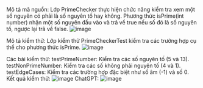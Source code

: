 Mô tả mã nguồn:
Lớp PrimeChecker thực hiện chức năng kiểm tra xem một số nguyên có phải là số nguyên tố hay không.
Phương thức isPrime(int number) nhận một số nguyên đầu vào và trả về true nếu số đó là số nguyên tố, ngược lại trả về false.
![image](https://github.com/user-attachments/assets/357b8ac8-90ac-4649-8487-dd048c864920)

Mô tả kiểm thử:
Lớp kiểm thử PrimeCheckerTest kiểm tra các trường hợp cụ thể cho phương thức isPrime.
![image](https://github.com/user-attachments/assets/313dcdde-b7fb-4016-ad9f-c984fab37b79)

Các bài kiểm thử:
testPrimeNumber: Kiểm tra các số nguyên tố (5 và 13).
testNonPrimeNumber: Kiểm tra các số không phải nguyên tố (4 và 1).
testEdgeCases: Kiểm tra các trường hợp đặc biệt như số âm (-1) và số 0.
Kết quả kiểm thử:
![image](https://github.com/user-attachments/assets/32a80549-a98c-43df-aee5-f1e494703be2)
ChatGPT:
![image](https://github.com/user-attachments/assets/7f933a67-a56e-4792-8480-3b5006bcd1f0)
